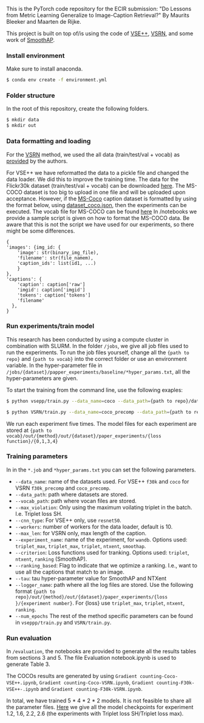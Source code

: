 This is the PyTorch code repository for the ECIR submission: "Do Lessons from Metric Learning Generalize to Image-Caption Retrieval?" By Maurits Bleeker and Maarten de Rijke.

This project is built on top of/is using  the code of [VSE++](https://github.com/fartashf/vsepp), [VSRN](https://github.com/KunpengLi1994/VSRN/), and some work of [SmoothAP](https://github.com/Andrew-Brown1/Smooth_AP). 

### Install environment

Make sure to install anaconda.

```bash
$ conda env create -f environment.yml
```

### Folder structure 

In the root of this repository, create the following folders.

```bash
$ mkdir data
$ mkdir out
```



### Data formatting and loading 

For the [VSRN](https://github.com/KunpengLi1994/VSRN/) method, we used the all data (train/test/val + vocab) as [provided](https://github.com/KunpengLi1994/VSRN/#download-datahttps://github.com/KunpengLi1994/VSRN/#download-data) by the authors. 

For VSE++ we have reformatted the data to a pickle file and changed the data loader. We did this to improve the training time. 
The data for the Flickr30k dataset (train/test/val + vocab)  can be downloaded [here](https://surfdrive.surf.nl/files/index.php/s/qnWabw1G5IqwARm?path=%2Fdata%2Fvsepp%2FVSEPP%2Ff30k). 
The MS-COCO dataset is too big to upload in one file and will be uploaded upon acceptance. However, if the [MS-Coco](https://cocodataset.org/#home) caption dataset is formatted by using the format below, using [dataset_coco.json](https://surfdrive.surf.nl/files/index.php/s/qnWabw1G5IqwARm?path=%2Fdata), then the experiments can be executed. The vocab file for MS-COCO can be found [here](https://surfdrive.surf.nl/files/index.php/s/qnWabw1G5IqwARm?path=%2Fdata%2Fvocab_vsrn)
In /notebooks we provide a sample script is given on how to format the MS-COCO data. Be aware that this is not the script we have used for our experiments, so there might be some differences.


```
{
'images': {img_id: {
    'image': str(binary_img_file),
    'filename': str(file_namem), 
    'caption_ids': list(id1, ...)
    }
},
'captions': {
    'caption': caption['raw']
    'imgid': caption['imgid']
    'tokens': caption['tokens']
    'filename'
  },
}
```
### Run experiments/train model

This research has been conducted by using a compute cluster in combination with SLURM. In the folder `/jobs`, we give all job files used to run the experiments. To run the job files yourself, change all the `{path to repo}` and `{path to vocab}` into the correct folder or use an environment variable. In the hyper-parameter file in `/jobs/{dataset}/papper_experiments/baseline/*hyper_params.txt`, all the hyper-parameters are given.

To start the training from the command line, use the following exaples:

```bash
$ python vsepp/train.py --data_name=coco --data_path={path to repo}/data/vsepp/coco -vocab_path={path to repo}/vsepp/coco --cnn_type=resnet50 --workers=10 --experiment_name=coco_triplet_max --criterion triplet --max_violation --logger_name {path to repo}/out/vsepp/out/coco/paper_experiments/triplet_max/0
```

```bash
$ python VSRN/train.py --data_name=coco_precomp --data_path={path to repo}/data/vsrn/coco -vocab_path={path to repo}/vsrn/coco --cnn_type=resnet50 --workers=10 --max_len 60 -experiment_name=coco_triplet_max --criterion triplet --max_violation --logger_name {path to vocab}/out/vsrn/out/coco/paper_experiments/triplet_max/0 --lr_update 15
```

We run each experiment five times. The model files for each experiment are stored at `{path to vocab}/out/{method}/out/{dataset}/paper_experiments/{loss function}/{0,1,3,4}`

### Training parameters

In in the `*.job` and `*hyper_params.txt` you can set the following parameters. 
- `--data_name`: name of the datasets used. For VSE++ `f30k` and `coco` for VSRN `f30k_precomp` and `coco_precomp`.
- `--data_path`: path where datasets are stored.
- `--vocab_path`: path where vocan files are stored.
- `--max_violation`: Only using the maximum voilating triplet in the batch. I.e. Triplet loss SH. 
- `--cnn_type`: For VSE++ only, use `resnet50`.
- `--workers`: number of workers for the data loader, default is 10.
- `--max_len`: for VSRN only, max length of the caption.
- `--experiment_name`: name of the experiment, for `wandb`. Options used: `triplet_max`, `triplet_max`, `triplet`, `ntxent`, `smoothap`.
- `--criterion`: Loss functions used for tranking. Options used: `triplet`, `ntxent`, `ranking` (SmoothAP).
- `--ranking_based`: Flag to indicate that we optimize a ranking. I.e., want to use all the captions that match to an image.
- `--tau`: tau hyper-parameter value for SmoothAP and NTXent
- `--logger_name`: path where all the log files are stored. Use the following format `{path to repo}/out/{method}/out/{dataset}/paper_experiments/{loss }/{experiment number}`. For {loss} use `triplet_max`, `triplet`, `ntxent`, `ranking`.
- `--num_epochs`
The rest of the method specific parameters can be found in `vseppp/train.py` and `VSRN/train.py`.
### Run evaluation

In `/evaluation`, the notebooks are provided to generate all the results tables from sections 3 and 5. 
The file Evaluation notebook.ipynb is used to generate Table 3.

The COCOs results are generated by using `Gradient counting-Coco-VSE++.ipynb`, `Gradient counting-Coco-VSRN.ipynb`, `Gradient counting-F30k-VSE++-.ipynb` and `Gradient counting-F30k-VSRN.ipynb`. 

In total, we have trained 5 * 4 * 2 * 2 models. It is not feasible to share all the parameter files. [Here](https://surfdrive.surf.nl/files/index.php/apps/files/?dir=/ECIR_reproduce/model_checkpoints&fileid=10021889197) we give all the model checkpoints for experiment 1.2, 1.6, 2.2, 2.6 (the experiments with Triplet loss SH/Triplet loss max).
